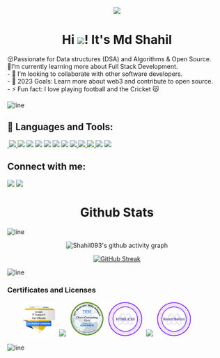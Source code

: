 <p align="center"><a href="#"><img width="75%" height="auto" src="https://i.imgur.com/iXuL1HG.png" height="100px"/></a></p>
<h1 align="center">Hi <img src="https://raw.githubusercontent.com/MartinHeinz/MartinHeinz/master/wave.gif" width="30px">! It's Md Shahil</h1> 
😚Passionate for Data structures (DSA) and Algorithms & Open Source.<br />
🌱I’m currently learning more about Full Stack Development.<br />
- 👯 I’m looking to collaborate with other software developers.<br />
- 🥅 2023 Goals: Learn more about web3 and contribute to open source.<br />
- ⚡ Fun fact: I love playing football and the Cricket 😻 <br />

![line](./img/line.gif)

<h2>🚀 Languages and Tools:</h2>

<p align="left">
 <a href="" target="_blank"><img src=""/> </a>
 <a href="https://www.python.org" target="_blank"><img src="https://img.icons8.com/color/48/000000/python.png"/> </a>
 <a href="https://www.cplusplus.com/" target="_blank"><img src="https://img.icons8.com/color/48/000000/c-plus-plus-logo.png"/></a>
 <a href="https://git-scm.com/" target="_blank"><img src="https://img.icons8.com/color/48/000000/git.png"/></a>
 <img src="https://img.icons8.com/ultraviolet/40/000000/react--v2.png">
 <img src="https://img.icons8.com/color/48/000000/mongodb.png"/>
 <img src="https://img.icons8.com/fluency/48/000000/node-js.png"/>
 <img src="https://img.icons8.com/ios/50/000000/django.png"/>
 <a href="https://developer.mozilla.org/en-US/docs/Web/JavaScript" target="_blank"> <img src="https://img.icons8.com/color/48/000000/javascript.png"/> </a> 
    <a href="https://www.w3.org/html/" target="_blank"> <img src="https://img.icons8.com/color/48/000000/html-5.png"/> </a> 
    <a href="https://www.w3schools.com/css/" target="_blank"> <img src="https://img.icons8.com/color/48/000000/css3.png"/> </a><a href="https://code.visualstudio.com/" target="_blank"><img src="https://img.icons8.com/color/48/000000/visual-studio-code-2019.png"/></a>
  <a href="https://www.jetbrains.com/pycharm/" target="_blank">  <img src="https://img.icons8.com/color/48/000000/pycharm.png"/></a>
 <h2>Connect with me:</h2><p align="left">
<a href = "" target="_blank"><img src="https://img.icons8.com/fluent/48/000000/linkedin.png"/></a>
<a href = "https://linktr.ee/Shahil099" target="_blank"><img src="https://img.icons8.com/fluency/48/000000/domain.png"/></a>
<h1 align="center">Github Stats</h1>

![line](./img/line.gif)

<div align="center">
 
![Shahil093's github activity graph](https://activity-graph.herokuapp.com/graph?username=Shahil093)


[![GitHub Streak](http://github-readme-streak-stats.herokuapp.com?user=Shahil093&theme=synthwave)](https://git.io/streak-stats)
</div>

![line](./img/line.gif)

### Certificates and Licenses

<p align="left">

&nbsp; &nbsp; &nbsp; &nbsp; 
<a href="https://www.credly.com/badges/384ae612-9884-451b-b6a5-40c426fb58a1/public_url" target="_blank"><img src="./google-it-support-certificate.png" width="80"></a>&nbsp;&nbsp;<a href="https://www.credly.com/badges/8789a6f7-31c4-4b3f-811f-11c98faca876/public_url" target="_blank"><img src="./img/devops-essentials.png" width="80"></a>&nbsp;&nbsp;<a href="https://www.credly.com/badges/2c45661e-2cdc-4e1d-aad2-238607c2fd9f/public_url" target="_blank"><img src="./cloud-computing.png" width="80"></a>&nbsp;&nbsp;<a href="https://www.credential.net/eb95bf12-53e8-4d9e-8413-bb423be966db#gs.yfg7hp" target="_blank"><img src="./html-css-badge.png" width="80"></a>&nbsp;&nbsp;<a href="https://www.credential.net/fa76271b-1e4b-4bc2-ae47-43828c52a843#gs.yfg8lc" target="_blank"><img src="./img/js-badge.png" width="80"></a>&nbsp;&nbsp;<a href="https://www.credential.net/e9020b6a-0c15-4150-804a-3ef748299966#gs.yfg9ow" target="_blank"><img src="./react-badge.png" width="80"></a>&nbsp;&nbsp;

</p>

![line](./img/line.gif)
